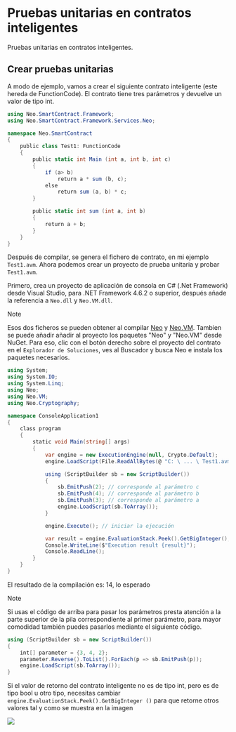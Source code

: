 # Pruebas unitarias en contratos inteligentes

Pruebas unitarias en contratos inteligentes.

## Crear pruebas unitarias

A modo de ejemplo, vamos a crear el siguiente contrato inteligente (este hereda de FunctionCode). El contrato tiene tres parámetros y devuelve un valor de tipo int.


```c#
using Neo.SmartContract.Framework;
using Neo.SmartContract.Framework.Services.Neo;

namespace Neo.SmartContract
{
    public class Test1: FunctionCode
    {
        public static int Main (int a, int b, int c)
        {
            if (a> b)
                return a * sum (b, c);
            else
                return sum (a, b) * c;
        }

        public static int sum (int a, int b)
        {
            return a + b;
        }
    }
}
```

Después de compilar, se genera el fichero de contrato, en mi ejemplo `Test1.avm`. Ahora podemos crear un proyecto de prueba unitaria y probar `Test1.avm`.

Primero, crea un proyecto de aplicación de consola en C# (.Net Framework) desde Visual Studio, para .NET Framework 4.6.2 o superior, después añade la referencia a `Neo.dll` y `Neo.VM.dll`.

> [!NOTE]
> Esos dos ficheros se pueden obtener al compilar [Neo](https://github.com/neo-project/neo) y [Neo.VM](https://github.com/neo-project/neo-vm).
> Tambien se puede añadir añadir al proyecto los paquetes "Neo" y "Neo.VM" desde NuGet. Para eso, clic con el botón derecho sobre el proyecto del contrato en el `Explorador de Soluciones`, ves al Buscador y busca Neo e instala los paquetes necesarios.

```c#
using System;
using System.IO;
using System.Linq;
using Neo;
using Neo.VM;
using Neo.Cryptography;

namespace ConsoleApplication1
{
    class program
    {
        static void Main(string[] args)
        {
            var engine = new ExecutionEngine(null, Crypto.Default);
            engine.LoadScript(File.ReadAllBytes(@ "C: \ ... \ Test1.avm"));

            using (ScriptBuilder sb = new ScriptBuilder())
            {
                sb.EmitPush(2); // corresponde al parámetro c
                sb.EmitPush(4); // corresponde al parámetro b
                sb.EmitPush(3); // corresponde al parámetro a
                engine.LoadScript(sb.ToArray());
            }

            engine.Execute(); // iniciar la ejecución

            var result = engine.EvaluationStack.Peek().GetBigInteger(); // definir aquí el valor de retorno
            Console.WriteLine($"Execution result {result}");
            Console.ReadLine();
        }
    }
}
```

El resultado de la compilación es: 14, lo esperado

> [!NOTE]
> Si usas el código de arriba para pasar los parámetros presta atención a la parte superior de la pila correspondiente 
> al primer parámetro, para mayor comodidad también puedes pasarlos mediante el siguiente código.

```c#
using (ScriptBuilder sb = new ScriptBuilder())
{
    int[] parameter = {3, 4, 2};
    parameter.Reverse().ToList().ForEach(p => sb.EmitPush(p));
    engine.LoadScript(sb.ToArray());
}
```
Si el valor de retorno del contrato inteligente no es de tipo int, pero es de tipo bool u otro tipo, necesitas cambiar `engine.EvaluationStack.Peek().GetBigInteger ()` para que retorne otros valores tal y como se muestra en la imagen

<img style="vertical-align: middle" src="/assets/test_1.jpg">

